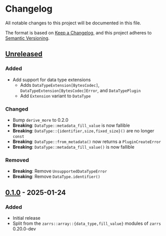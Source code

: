 # Changelog

All notable changes to this project will be documented in this file.

The format is based on [Keep a Changelog](https://keepachangelog.com/en/1.0.0/),
and this project adheres to [Semantic Versioning](https://semver.org/spec/v2.0.0.html).

## [Unreleased]

### Added
- Add support for data type extensions
  - Adds `DataTypeExtension[BytesCodec]`, `DataTypeExtension[BytesCodec]Error`, and `DataTypePlugin`
  - Add `Extension` variant to `DataType`

### Changed
- Bump `derive_more` to 0.2.0
- **Breaking**: `DataType::metadata_fill_value` is now fallible
- **Breaking**: `DataType::{identifier,size,fixed_size}()` are no longer `const`
- **Breaking**: `DataType::from_metadata()` now returns a `PluginCreateError`
- **Breaking**: `DataType::metadata_fill_value()` is now fallible

### Removed
- **Breaking**: Remove `UnsupportedDataTypeError`
- **Breaking**: Remove `DataType.identifier()`

## [0.1.0] - 2025-01-24

### Added
- Initial release
- Split from the `zarrs::array::{data_type,fill_value}` modules of `zarrs` 0.20.0-dev

[unreleased]: https://github.com/LDeakin/zarrs/compare/zarrs_data_type-v0.1.0...HEAD
[0.1.0]: https://github.com/LDeakin/zarrs/releases/tag/zarrs_data_type-v0.1.0
